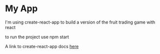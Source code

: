 # My App

I'm using create-react-app to build a version of the fruit trading game with react

to run the project use npm start

A link to create-react-app docs [here](https://github.com/facebookincubator/create-react-app/blob/master/packages/react-scripts/template/README.md)